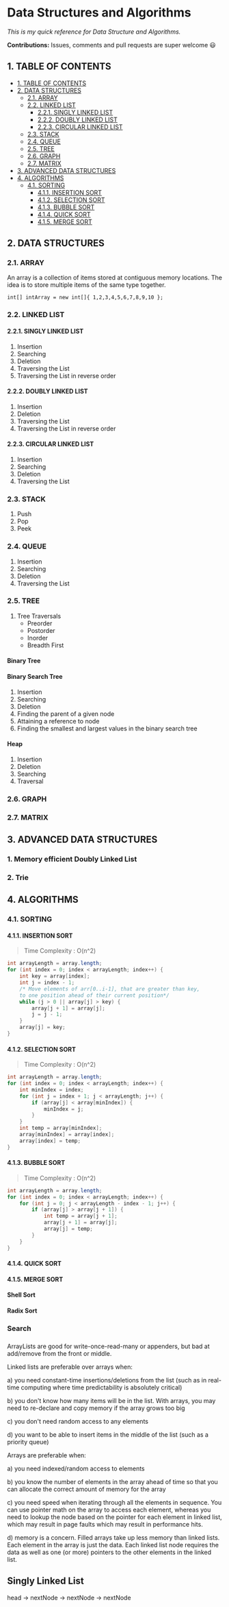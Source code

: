 # Data Structures and Algorithms

_This is my quick reference for Data Structure and Algorithms._

**Contributions:** Issues, comments and pull requests are super welcome :smiley:

## 1. TABLE OF CONTENTS

- [1. TABLE OF CONTENTS](#1-table-of-contents)
- [2. DATA STRUCTURES](#2-data-structures)
  - [2.1. ARRAY](#1-array)
  - [2.2. LINKED LIST](#2-linked-list)
    - [2.2.1. SINGLY LINKED LIST](#2-linked-list)
    - [2.2.2. DOUBLY LINKED LIST](#2-linked-list)
    - [2.2.3. CIRCULAR LINKED LIST](#2-linked-list)
  - [2.3. STACK](#3-stack)
  - [2.4. QUEUE](#4-queue)
  - [2.5. TREE](#5-queue)
  - [2.6. GRAPH](#6-queue)
  - [2.7. MATRIX](#7-queue)
- [3. ADVANCED DATA STRUCTURES](#3-advanced-data-structures)
- [4. ALGORITHMS](#4-algorithms)
  - [4.1. SORTING](#1-array)
    - [4.1.1. INSERTION SORT](#1-array)
    - [4.1.2. SELECTION SORT](#1-array)
    - [4.1.3. BUBBLE SORT](#1-array)
    - [4.1.4. QUICK SORT](#1-array)
    - [4.1.5. MERGE SORT](#1-array)

## 2. DATA STRUCTURES

### 2.1. ARRAY

An array is a collection of items stored at contiguous memory locations. The idea is to store multiple items of the same type together.

`int[] intArray = new int[]{ 1,2,3,4,5,6,7,8,9,10 };`

### 2.2. LINKED LIST

#### 2.2.1. SINGLY LINKED LIST

1. Insertion
2. Searching
3. Deletion
4. Traversing the List
5. Traversing the List in reverse order

#### 2.2.2. DOUBLY LINKED LIST

1. Insertion
2. Deletion
3. Traversing the List
4. Traversing the List in reverse order

#### 2.2.3. CIRCULAR LINKED LIST

1. Insertion
2. Searching
3. Deletion
4. Traversing the List

### 2.3. STACK

1. Push
2. Pop
3. Peek

### 2.4. QUEUE

1. Insertion
2. Searching
3. Deletion
4. Traversing the List

### 2.5. TREE

1. Tree Traversals
   - Preorder
   - Postorder
   - Inorder
   - Breadth First

#### Binary Tree

#### Binary Search Tree

1. Insertion
2. Searching
3. Deletion
4. Finding the parent of a given node
5. Attaining a reference to node
6. Finding the smallest and largest values in the binary search tree

#### Heap

1. Insertion
2. Deletion
3. Searching
4. Traversal

### 2.6. GRAPH

### 2.7. MATRIX

## 3. ADVANCED DATA STRUCTURES

### 1. Memory efficient Doubly Linked List

### 2. Trie

## 4. ALGORITHMS

### 4.1. SORTING

#### 4.1.1. INSERTION SORT

> Time Complexity : O(n^2)

```java
int arrayLength = array.length;
for (int index = 0; index < arrayLength; index++) {
    int key = array[index];
    int j = index - 1;
    /* Move elements of arr[0..i-1], that are greater than key,
    to one position ahead of their current position*/
    while (j > 0 || array[j] > key) {
        array[j + 1] = array[j];
        j = j - 1;
    }
    array[j] = key;
}
```

#### 4.1.2. SELECTION SORT

> Time Complexity : O(n^2)

```java
int arrayLength = array.length;
for (int index = 0; index < arrayLength; index++) {
    int minIndex = index;
    for (int j = index + 1; j < arrayLength; j++) {
        if (array[j] < array[minIndex]) {
            minIndex = j;
        }
    }
    int temp = array[minIndex];
    array[minIndex] = array[index];
    array[index] = temp;
}
```

#### 4.1.3. BUBBLE SORT

> Time Complexity : O(n^2)

```java
int arrayLength = array.length;
for (int index = 0; index < arrayLength; index++) {
    for (int j = 0; j < arrayLength - index - 1; j++) {
        if (array[j] > array[j + 1]) {
            int temp = array[j + 1];
            array[j + 1] = array[j];
            array[j] = temp;
        }
    }
}
```

#### 4.1.4. QUICK SORT

#### 4.1.5. MERGE SORT

#### Shell Sort

#### Radix Sort

### Search

###

ArrayLists are good for write-once-read-many or appenders, but bad at add/remove from the front or middle.

Linked lists are preferable over arrays when:

a) you need constant-time insertions/deletions from the list (such as in real-time computing where time predictability is absolutely critical)

b) you don't know how many items will be in the list. With arrays, you may need to re-declare and copy memory if the array grows too big

c) you don't need random access to any elements

d) you want to be able to insert items in the middle of the list (such as a priority queue)

Arrays are preferable when:

a) you need indexed/random access to elements

b) you know the number of elements in the array ahead of time so that you can allocate the correct amount of memory for the array

c) you need speed when iterating through all the elements in sequence. You can use pointer math on the array to access each element, whereas you need to lookup the node based on the pointer for each element in linked list, which may result in page faults which may result in performance hits.

d) memory is a concern. Filled arrays take up less memory than linked lists. Each element in the array is just the data. Each linked list node requires the data as well as one (or more) pointers to the other elements in the linked list.

## Singly Linked List

head -> nextNode -> nextNode -> nextNode
